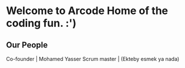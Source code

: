# Welcome to Arcode Home of the coding fun. :')

## Our People


Co-founder | Mohamed Yasser
Scrum master | (Ekteby esmek ya nada)